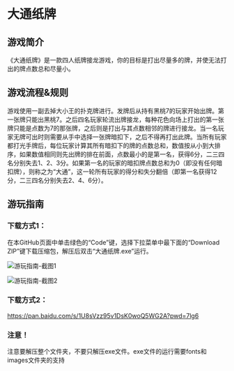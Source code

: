 # 大通纸牌

## 游戏简介

《大通纸牌》是一款四人纸牌接龙游戏，你的目标是打出尽量多的牌，并使无法打出的牌点数总和尽量小。



## 游戏流程&规则

游戏使用一副去掉大小王的扑克牌进行。发牌后从持有黑桃7的玩家开始出牌。第一张牌只能出黑桃7。之后四名玩家轮流出牌接龙，每种花色向场上打出的第一张牌只能是点数为7的那张牌，之后则是打出与其点数相邻的牌进行接龙。当一名玩家无牌可出时则需要从手中选择一张牌暗扣下，之后不得再打出此牌。当所有玩家都打光手牌后，每位玩家计算其所有暗扣下的牌的点数总和，数值按从小到大排序，如果数值相同则先出牌的排在前面，点数最小的是第一名，获得6分，二三四名分别失去1、2、3分。如果第一名的玩家的暗扣牌点数总和为0（即没有任何暗扣牌），则称之为“大通”，这一轮所有玩家的得分和失分翻倍（即第一名获得12分，二三四名分别失去2、4、6分）。



## 游玩指南

### 下载方式1：

在本GitHub页面中单击绿色的“Code”键，选择下拉菜单中最下面的“Download ZIP”键下载压缩包，解压后双击“大通纸牌.exe”运行。

![游玩指南-截图1](D:\Codefield\PythonCode\DaTong_Solitaire\images\readme\游玩指南-截图1.png)

![游玩指南-截图2](D:\Codefield\PythonCode\DaTong_Solitaire\images\readme\游玩指南-截图2.png)



### 下载方式2：

https://pan.baidu.com/s/1U8sVzz95v1DsK0woQ5WG2A?pwd=7lg6



### 注意！

注意要解压整个文件夹，不要只解压exe文件。exe文件的运行需要fonts和images文件夹的支持